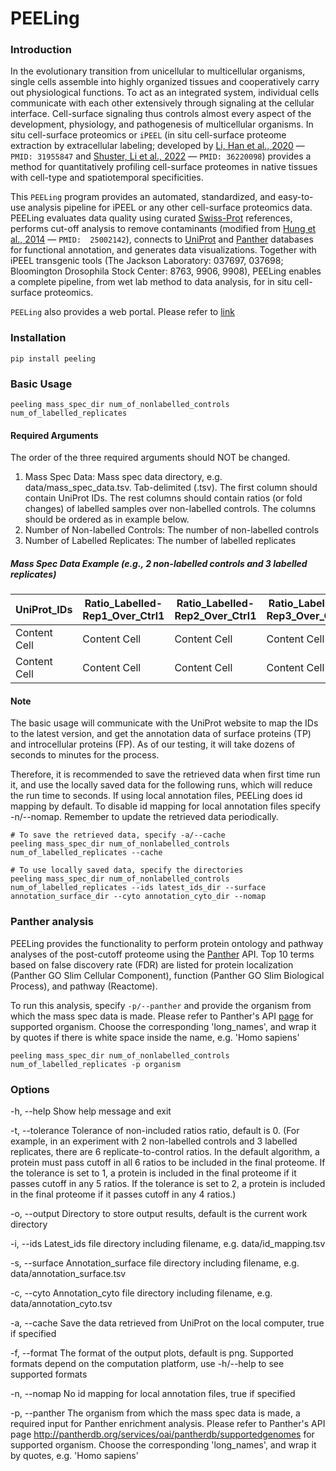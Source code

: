 # PEELing


### Introduction
In the evolutionary transition from unicellular to multicellular organisms, single cells assemble into highly organized tissues and cooperatively carry out physiological functions. To act as an integrated system, individual cells communicate with each other extensively through signaling at the cellular interface. Cell-surface signaling thus controls almost every aspect of the development, physiology, and pathogenesis of multicellular organisms. In situ cell-surface proteomics or `iPEEL` (in situ cell-surface proteome extraction by extracellular labeling; developed by [Li, Han et al., 2020](https://pubmed.ncbi.nlm.nih.gov/31955847/) — `PMID: 31955847` and [Shuster, Li et al., 2022](https://pubmed.ncbi.nlm.nih.gov/36220098/) — `PMID: 36220098`) provides a method for quantitatively profiling cell-surface proteomes in native tissues with cell-type and spatiotemporal specificities. 

This `PEELing` program provides an automated, standardized, and easy-to-use analysis pipeline for iPEEL or any other cell-surface proteomics data. PEELing evaluates data quality using curated [Swiss-Prot](https://www.sib.swiss/swiss-prot)  references, performs cut-off analysis to remove contaminants (modified from [Hung et al., 2014](https://pubmed.ncbi.nlm.nih.gov/25002142/) — `PMID:  25002142`), connects to [UniProt](https://www.uniprot.org/) and [Panther](http://www.pantherdb.org/) databases for functional annotation, and generates data visualizations. Together with iPEEL transgenic tools (The Jackson Laboratory: 037697, 037698; Bloomington Drosophila Stock Center: 8763, 9906, 9908), PEELing enables a complete pipeline, from wet lab method to data analysis, for in situ cell-surface proteomics.

`PEELing` also provides a web portal. Please refer to [link](http://peeling.janelia.org)


### Installation
```
pip install peeling
```


### Basic Usage
```
peeling mass_spec_dir num_of_nonlabelled_controls num_of_labelled_replicates
```


#### Required Arguments
The order of the three required arguments should NOT be changed.
1. Mass Spec Data:    Mass spec data directory, e.g. data/mass_spec_data.tsv. Tab-delimited (.tsv). The first column should contain UniProt IDs. The rest columns should contain ratios (or fold changes) of labelled samples over non-labelled controls. The columns should be ordered as in example below.
2. Number of Non-labelled Controls:    The number of non-labelled controls
3. Number of Labelled Replicates:    The number of labelled replicates

##### Mass Spec Data Example (e.g., 2 non-labelled controls and 3 labelled replicates)
| UniProt_IDs  | Ratio_Labelled-Rep1_Over_Ctrl1 | Ratio_Labelled-Rep2_Over_Ctrl1 | Ratio_Labelled-Rep3_Over_Ctrl1 | Ratio_Labelled-Rep1_Over_Ctrl2 | Ratio_Labelled-Rep2_Over_Ctrl2 | Ratio_Labelled-Rep3_Over_Ctrl2 |
| ------------ | ------------------------------ | ------------------------------ | ------------------------------ | ------------------------------ | ------------------------------ | ------------------------------ |
| Content Cell |          Content Cell          |          Content Cell          |          Content Cell          |          Content Cell          |          Content Cell          |          Content Cell          |
| Content Cell |          Content Cell          |          Content Cell          |          Content Cell          |          Content Cell          |          Content Cell          |          Content Cell          |

#### Note
The basic usage will communicate with the UniProt website to map the IDs to the latest version, and get the annotation data of surface proteins (TP) and introcellular proteins (FP). As of our testing, it will take dozens of seconds to minutes for the process. 

Therefore, it is recommended to save the retrieved data when first time run it, and use the locally saved data for the following runs, which will reduce the run time to seconds. If using local annotation files, PEELing does id mapping by default. To disable id mapping for local annotation files specify -n/--nomap. Remember to update the retrieved data periodically.
```
# To save the retrieved data, specify -a/--cache
peeling mass_spec_dir num_of_nonlabelled_controls num_of_labelled_replicates --cache

# To use locally saved data, specify the directories
peeling mass_spec_dir num_of_nonlabelled_controls num_of_labelled_replicates --ids latest_ids_dir --surface annotation_surface_dir --cyto annotation_cyto_dir --nomap
```


### Panther analysis
PEELing provides the functionality to perform protein ontology and pathway analyses of the post-cutoff proteome using the [Panther](http://www.pantherdb.org/) API. Top 10 terms based on false discovery rate (FDR) are listed for protein localization (Panther GO Slim Cellular Component), function (Panther GO Slim Biological Process), and pathway (Reactome).

To run this analysis, specify `-p/--panther` and provide the organism from which the mass spec data is made. Please refer to Panther's API [page](http://pantherdb.org/services/oai/pantherdb/supportedgenomes) for supported organism. Choose the corresponding 'long_names', and wrap it by quotes if there is white space inside the name, e.g. 'Homo sapiens'
```
peeling mass_spec_dir num_of_nonlabelled_controls num_of_labelled_replicates -p organism
```


### Options
-h, --help    Show help message and exit

-t, --tolerance    Tolerance of non-included ratios ratio, default is 0. (For example, in an experiment with 2 non-labelled controls and 3 labelled replicates, there are 6 replicate-to-control ratios. In the default algorithm, a protein must pass cutoff in all 6 ratios to be included in the final proteome. If the tolerance is set to 1, a protein is included in the final proteome if it passes cutoff in any 5 ratios. If the tolerance is set to 2, a protein is included in the final proteome if it passes cutoff in any 4 ratios.) 

-o, --output    Directory to store output results, default is the current work directory

-i, --ids    Latest_ids file directory including filename, e.g. data/id_mapping.tsv

-s, --surface    Annotation_surface file directory including filename, e.g. data/annotation_surface.tsv

-c, --cyto    Annotation_cyto file directory including filename, e.g. data/annotation_cyto.tsv

-a, --cache    Save the data retrieved from UniProt on the local computer, true if specified

-f, --format    The format of the output plots, default is png. Supported formats depend on the computation platform, use -h/--help to see supported formats

-n, --nomap    No id mapping for local annotation files, true if specified

-p, --panther    The organism from which the mass spec data is made, a required input for Panther enrichment analysis. Please refer to Panther's API page http://pantherdb.org/services/oai/pantherdb/supportedgenomes for supported organism. Choose the corresponding 'long_names', and wrap it by quotes, e.g. 'Homo sapiens'
